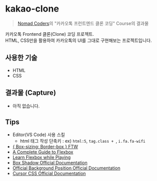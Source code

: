 # kakao-clone
> [Nomad Coders](https://academy.nomadcoders.co/)의 "카카오톡 프런트엔드 클론 코딩" Course의 결과물

카카오톡 Frontend 클론(Clone) 코딩 프로젝트.  
HTML, CSS만을 활용하여 카카오톡의 UI를 그대로 구현해보는 프로젝트입니다.

## 사용한 기술

- HTML
- CSS

## 결과물 (Capture)

- 아직 없습니다.

## Tips

- Editor(VS Code) 사용 스킬
    - html 태그 작성 단축키 : ex) `html:5`, `tag.class + `, `i.fa.fa-wifi`
- [{ Box-sizing: Border-box } FTW](https://www.paulirish.com/2012/box-sizing-border-box-ftw/)
- [A Complete Guide to Flexbox](https://css-tricks.com/snippets/css/a-guide-to-flexbox/)
- [Learn Flexbox while Playing](http://flexboxfroggy.com/#ko)
- [Box Shadow Official Documentation](https://developer.mozilla.org/en-US/docs/Web/CSS/box-shadow)
- [Official Background Position Official Documentation](https://developer.mozilla.org/en-US/docs/Web/CSS/background-position)
- [Cursor CSS Official Documentation](https://developer.mozilla.org/en-US/docs/Web/CSS/cursor)